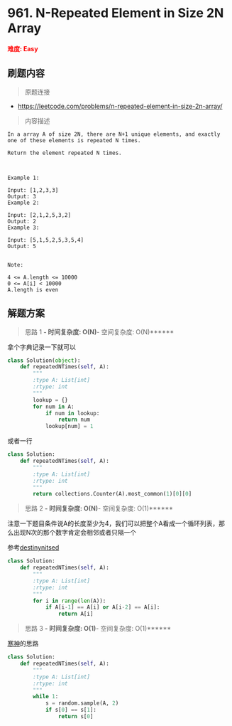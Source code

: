 # 961. N-Repeated Element in Size 2N Array

**<font color=red>难度: Easy</font>**

## 刷题内容

> 原题连接

* https://leetcode.com/problems/n-repeated-element-in-size-2n-array/

> 内容描述

```
In a array A of size 2N, there are N+1 unique elements, and exactly one of these elements is repeated N times.

Return the element repeated N times.

 

Example 1:

Input: [1,2,3,3]
Output: 3
Example 2:

Input: [2,1,2,5,3,2]
Output: 2
Example 3:

Input: [5,1,5,2,5,3,5,4]
Output: 5
 

Note:

4 <= A.length <= 10000
0 <= A[i] < 10000
A.length is even
```

## 解题方案

> 思路 1
******- 时间复杂度: O(N)******- 空间复杂度: O(N)******


拿个字典记录一下就可以

```python
class Solution(object):
    def repeatedNTimes(self, A):
        """
        :type A: List[int]
        :rtype: int
        """
        lookup = {}
        for num in A:
            if num in lookup:
                return num
            lookup[num] = 1
```


或者一行

```python
class Solution:
    def repeatedNTimes(self, A):
        """
        :type A: List[int]
        :rtype: int
        """
        return collections.Counter(A).most_common(1)[0][0]
```

> 思路 2
******- 时间复杂度: O(N)******- 空间复杂度: O(1)******

注意一下题目条件说A的长度至少为4，我们可以把整个A看成一个循环列表，那么出现N次的那个数字肯定会相邻或者只隔一个

参考[destinynitsed](https://leetcode.com/problems/n-repeated-element-in-size-2n-array/discuss/208333/Python-O(n)-time-and-O(1)-Space)

```python
class Solution:
    def repeatedNTimes(self, A):
        """
        :type A: List[int]
        :rtype: int
        """
        for i in range(len(A)):
            if A[i-1] == A[i] or A[i-2] == A[i]:
                return A[i]
```

> 思路 3
******- 时间复杂度: O(1)******- 空间复杂度: O(1)******

[寒神](https://leetcode.com/problems/n-repeated-element-in-size-2n-array/discuss/208346/C%2B%2BJavaPython-4-lines-O(4)-O(1))的思路

```python
class Solution:
    def repeatedNTimes(self, A):
        """
        :type A: List[int]
        :rtype: int
        """
        while 1:
            s = random.sample(A, 2)
            if s[0] == s[1]:
                return s[0]
```





















